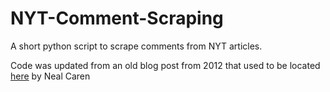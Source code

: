 # NYT-Comment-Scraping
A short python script to scrape comments from NYT articles.

Code was updated from an old blog post from 2012 that used to be located [here](http://nealcaren.web.unc.edu/scraping-comments-from-the-new-york-times/) by Neal Caren
